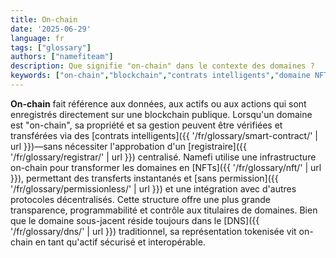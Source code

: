 ```yaml
---
title: On-chain
date: '2025-06-29'
language: fr
tags: ["glossary"]
authors: ["namefiteam"]
description: Que signifie "on-chain" dans le contexte des domaines ?
keywords: ["on-chain","blockchain","contrats intelligents","domaine NFT","décentralisation"]
---
```


**On-chain** fait référence aux données, aux actifs ou aux actions qui sont enregistrés directement sur une blockchain publique. Lorsqu'un domaine est "on-chain", sa propriété et sa gestion peuvent être vérifiées et transférées via des [contrats intelligents]({{ '/fr/glossary/smart-contract/' | url }})—sans nécessiter l'approbation d'un [registraire]({{ '/fr/glossary/registrar/' | url }}) centralisé. Namefi utilise une infrastructure on-chain pour transformer les domaines en [NFTs]({{ '/fr/glossary/nft/' | url }}), permettant des transferts instantanés et [sans permission]({{ '/fr/glossary/permissionless/' | url }}) et une intégration avec d'autres protocoles décentralisés. Cette structure offre une plus grande transparence, programmabilité et contrôle aux titulaires de domaines. Bien que le domaine sous-jacent réside toujours dans le [DNS]({{ '/fr/glossary/dns/' | url }}) traditionnel, sa représentation tokenisée vit on-chain en tant qu'actif sécurisé et interopérable.